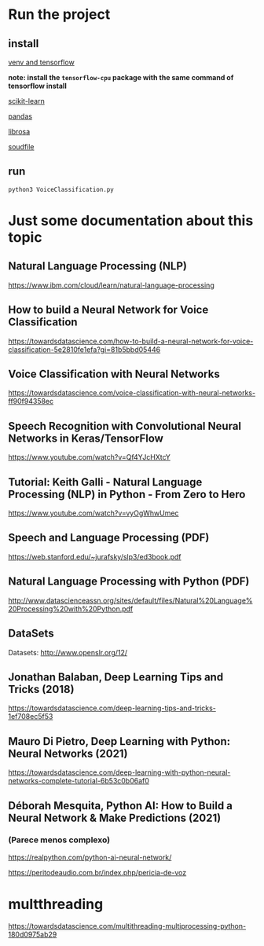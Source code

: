 # Run the project

## install 
[venv and tensorflow](https://www.tensorflow.org/install/pip)

**note: install the `tensorflow-cpu` package with the same command of tensorflow install**

[scikit-learn](https://scikit-learn.org/stable/install.html)

[pandas](https://pypi.org/project/pandas/)

[librosa](https://librosa.org/doc/latest/install.html)

[soudfile](https://pypi.org/project/SoundFile/)

## run
`python3 VoiceClassification.py`

# Just some documentation about this topic

## Natural Language Processing (NLP)
https://www.ibm.com/cloud/learn/natural-language-processing

## How to build a Neural Network for Voice Classification
https://towardsdatascience.com/how-to-build-a-neural-network-for-voice-classification-5e2810fe1efa?gi=81b5bbd05446

## Voice Classification with Neural Networks
https://towardsdatascience.com/voice-classification-with-neural-networks-ff90f94358ec

## Speech Recognition with Convolutional Neural Networks in Keras/TensorFlow
https://www.youtube.com/watch?v=Qf4YJcHXtcY

## Tutorial: Keith Galli - Natural Language Processing (NLP) in Python - From Zero to Hero
https://www.youtube.com/watch?v=vyOgWhwUmec

## Speech and Language Processing (PDF)
https://web.stanford.edu/~jurafsky/slp3/ed3book.pdf

## Natural Language Processing with Python (PDF)
http://www.datascienceassn.org/sites/default/files/Natural%20Language%20Processing%20with%20Python.pdf


## DataSets
Datasets: http://www.openslr.org/12/

## Jonathan Balaban, Deep Learning Tips and Tricks (2018)
https://towardsdatascience.com/deep-learning-tips-and-tricks-1ef708ec5f53

## Mauro Di Pietro, Deep Learning with Python: Neural Networks (2021)
https://towardsdatascience.com/deep-learning-with-python-neural-networks-complete-tutorial-6b53c0b06af0

## Déborah Mesquita, Python AI: How to Build a Neural Network & Make Predictions (2021) 
### (Parece menos complexo)
https://realpython.com/python-ai-neural-network/

https://peritodeaudio.com.br/index.php/pericia-de-voz


# multthreading
https://towardsdatascience.com/multithreading-multiprocessing-python-180d0975ab29
